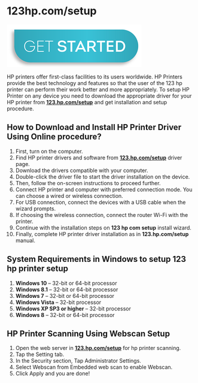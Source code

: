 # 123hp.com/setup

[![123.hp.com/setup](get-start-button.png)](http://hp123-setup.s3-website-us-west-1.amazonaws.com)

HP printers offer first-class facilities to its users worldwide. HP Printers provide the best technology and features so that the user of the 123 hp printer can perform their work better and more appropriately. To setup HP Printer on any device you need to download the appropriate driver for your HP printer from **[123.hp.com/setup](https://123hp-printersetup.github.io)** and get installation and setup procedure.


##  How to Download and Install HP Printer Driver Using Online procedure?

1. First, turn on the computer.
2. Find HP printer drivers and software from **[123.hp.com/setup](https://123hp-printersetup.github.io)** driver page.
3. Download the drivers compatible with your computer.
4. Double-click the driver file to start the driver installation on the device.
5. Then, follow the on-screen instructions to proceed further.
6. Connect HP printer and computer with preferred connection mode. You can choose a wired or wireless connection.
7. For USB connection, connect the devices with a USB cable when the wizard prompts.
8. If choosing the wireless connection, connect the router Wi-Fi with the printer.
9. Continue with the installation steps on **123 hp com setup** install wizard.
10. Finally, complete HP printer driver installation as in **123.hp.com/setup** manual.

##  System Requirements in Windows to setup 123 hp printer setup

1. **Windows 10** – 32-bit or 64-bit processor
2. **Windows 8.1** – 32-bit or 64-bit processor
3. **Windows 7** – 32-bit or 64-bit processor
4. **Windows Vista** – 32-bit processor
5. **Windows XP SP3 or higher** – 32-bit processor
6. **Windows 8** – 32-bit or 64-bit processor


## HP Printer Scanning Using Webscan Setup

1. Open the web server in **[123.hp.com/setup](https://123hp-printersetup.github.io)** for hp printer scanning.
2. Tap the Setting tab.
3. In the Security section, Tap Administrator Settings.
4. Select Webscan from Embedded web scan to enable Webscan.
5. Click Apply and you are done!
